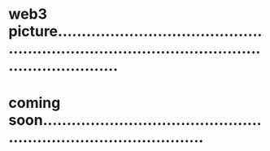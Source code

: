 # web3 picture.......................................................................................................................
# coming soon.......................................................................................
